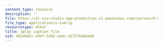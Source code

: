 ```yaml
---
content_type: resource
description: ''
file: https://ol-ocw-studio-app-production.s3.amazonaws.com/courses/6-042j-mathematics-for-computer-science-spring-2015/402db82ce5ef5282aadca17276a8ea86_nwpzBE9IwJQ.vtt
file_type: application/x-subrip
resourcetype: Other
title: 3play caption file
uid: 402db82c-e5ef-5282-aadc-a17276a8ea86
---
```

